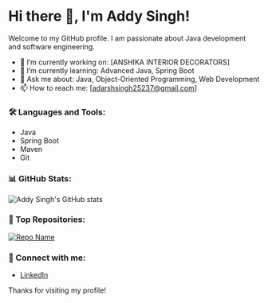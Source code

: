 # Hi there 👋, I'm Addy Singh!

Welcome to my GitHub profile. I am passionate about Java development and software engineering.

- 🔭 I’m currently working on: [ANSHIKA INTERIOR DECORATORS]
- 🌱 I’m currently learning: Advanced Java, Spring Boot
- 💬 Ask me about: Java, Object-Oriented Programming, Web Development
- 📫 How to reach me: [adarshsingh25237@gmail.com]

### 🛠️ Languages and Tools:
- Java
- Spring Boot
- Maven
- Git

### 📊 GitHub Stats:
![Addy Singh's GitHub stats](https://github-readme-stats.vercel.app/api?username=yourusername&show_icons=true&theme=radical)

### 🌟 Top Repositories:
[![Repo Name](https://github-readme-stats.vercel.app/api/pin/?username=yourusername&repo=reponame)](https://github.com/yourusername/reponame)

### 🔗 Connect with me:
- [LinkedIn](https://www.linkedin.com/in/adarsh-singh-6285ab208?lipi=urn%3Ali%3Apage%3Ad_flagship3_profile_view_base_contact_details%3BNczRq1NTScuUDomEDbsM3A%3D%3D)
  

Thanks for visiting my profile!
